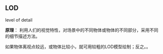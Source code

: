 







## LOD

level of detail 

**原理**：
利用人们的视觉特性，对场景中的不同物体或物体的不同部分，采用不同的细节描述方法。

如果物体离视点较远，或物体比较小，就可用较粗的LOD模型绘制；反之。。















































